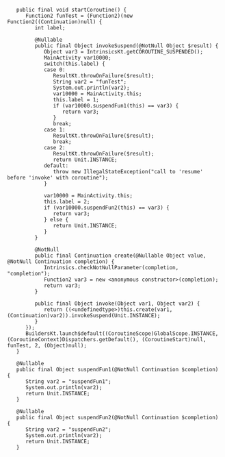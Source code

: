 	
	   public final void startCoroutine() {
	      Function2 funTest = (Function2)(new Function2((Continuation)null) {
	         int label;
	
	         @Nullable
	         public final Object invokeSuspend(@NotNull Object $result) {
	            Object var3 = IntrinsicsKt.getCOROUTINE_SUSPENDED();
	            MainActivity var10000;
	            switch(this.label) {
	            case 0:
	               ResultKt.throwOnFailure($result);
	               String var2 = "funTest";
	               System.out.println(var2);
	               var10000 = MainActivity.this;
	               this.label = 1;
	               if (var10000.suspendFun1(this) == var3) {
	                  return var3;
	               }
	               break;
	            case 1:
	               ResultKt.throwOnFailure($result);
	               break;
	            case 2:
	               ResultKt.throwOnFailure($result);
	               return Unit.INSTANCE;
	            default:
	               throw new IllegalStateException("call to 'resume' before 'invoke' with coroutine");
	            }
	
	            var10000 = MainActivity.this;
	            this.label = 2;
	            if (var10000.suspendFun2(this) == var3) {
	               return var3;
	            } else {
	               return Unit.INSTANCE;
	            }
	         }
	
	         @NotNull
	         public final Continuation create(@Nullable Object value, @NotNull Continuation completion) {
	            Intrinsics.checkNotNullParameter(completion, "completion");
	            Function2 var3 = new <anonymous constructor>(completion);
	            return var3;
	         }
	
	         public final Object invoke(Object var1, Object var2) {
	            return ((<undefinedtype>)this.create(var1, (Continuation)var2)).invokeSuspend(Unit.INSTANCE);
	         }
	      });
	      BuildersKt.launch$default((CoroutineScope)GlobalScope.INSTANCE, (CoroutineContext)Dispatchers.getDefault(), (CoroutineStart)null, funTest, 2, (Object)null);
	   }
	
	   @Nullable
	   public final Object suspendFun1(@NotNull Continuation $completion) {
	      String var2 = "suspendFun1";
	      System.out.println(var2);
	      return Unit.INSTANCE;
	   }
	
	   @Nullable
	   public final Object suspendFun2(@NotNull Continuation $completion) {
	      String var2 = "suspendFun2";
	      System.out.println(var2);
	      return Unit.INSTANCE;
	   }